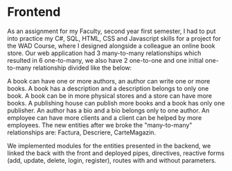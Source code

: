 # Frontend
As an assignment for my Faculty, second year first semester, I had to put into practice my C#, SQL, HTML, CSS and Javascript skills for a project for the WAD Course, where I designed alongside a colleague an online book store. Our web application had 3 many-to-many relationships which resulted in 6 one-to-many, we also have 2 one-to-one and one initial one-to-many relationship divided like the below:

A book can have one or more authors, an author can write one or more books.
A book has a description and a description belongs to only one book.
A book can be in more physical stores and a store can have more books.
A publishing house can publish more books and a book has only one publisher.
An author has a bio and a bio belongs only to one author.
An employee can have more clients and a client can be helped by more employees.
The new entities after we broke the "many-to-many" relationships are: Factura, Descriere, CarteMagazin.

We implemented modules for the entities presented in the backend, we linked the back with the front and deployed pipes, directives, reactive forms (add, update, delete, login, register), routes with and without parameters.
